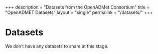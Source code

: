 +++
description = "Datasets from the OpenADMet Consortium"
title = "OpenADMET Datasets"
layout = "single"
permalink = "/datasets/"
+++

# Datasets

We don't have any datasets to share at this stage. 